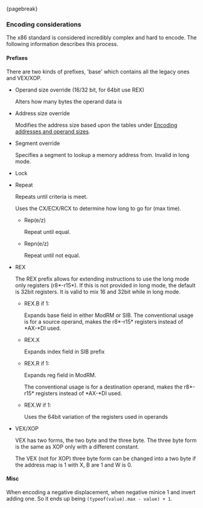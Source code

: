 ﻿{pagebreak}

### Encoding considerations

The x86 standard is considered incredibly complex and hard to encode. The following information describes this process.

#### Prefixes

There are two kinds of prefixes, 'base' which contains all the legacy ones and VEX/XOP.

- Operand size override (16/32 bit, for 64bit use REX)

  Alters how many bytes the operand data is
- Address size override

  Modifies the address size based upon the tables under [Encoding addresses and operand sizes](#X86EncodingSizes).
- Segment override

  Specifies a segment to lookup a memory address from. Invalid in long mode.
- Lock
- Repeat

  Repeats until criteria is meet.

    Uses the CX/ECX/RCX to determine how long to go for (max time).

	- Rep(e/z)

	  Repeat until equal.
	- Repn(e/z)

	  Repeat until not equal.
- REX

  The REX prefix allows for extending instructions to use the long mode only registers (r8*-r15*).
  If this is not provided in long mode, the default is 32bit registers. It is valid to mix 16 and 32bit while in long mode.
  - REX.B if 1:

    Expands base field in either ModRM or SIB.
  	The conventional usage is for a source operand, makes the r8*-r15* registers instead of *AX-*DI used.
  - REX.X

  	Expands index field in SIB prefix
  - REX.R if 1:

  	Expands reg field in ModRM.

  	The conventional usage is for a destination operand, makes the r8*-r15* registers instead of *AX-*DI used.
  - REX.W if 1:

  	Uses the 64bit variation of the registers used in operands
- VEX/XOP

  VEX has two forms, the two byte and the three byte.
  The three byte form is the same as XOP only with a different constant.

  The VEX (not for XOP) three byte form can be changed into a two byte if the address map is 1 with X, B are 1 and W is 0.

#### Misc

When encoding a negative displacement, when negative minice 1 and invert adding one.
So it ends up being ``(typeof(value).max - value) + 1``.